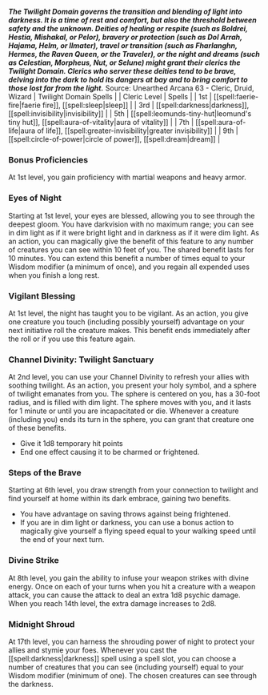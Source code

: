***The Twilight Domain governs the transition and blending of light into darkness. It is a time of rest and comfort, but also the threshold between safety and the unknown. Deities of healing or respite (such as Boldrei, Hestia, Mishakal, or Pelor), bravery or protection (such as Dol Arrah, Hajama, Helm, or Ilmater), travel or transition (such as Fharlanghn, Hermes, the Raven Queen, or the Traveler), or the night and dreams (such as Celestian, Morpheus, Nut, or Selune) might grant their clerics the Twilight Domain. Clerics who server these deities tend to be brave, delving into the dark to hold its dangers at bay and to bring comfort to those lost far from the light.***
Source: Unearthed Arcana 63 - Cleric, Druid, Wizard
| Twilight Domain Spells |
| Cleric Level | Spells |
| 1st | [[spell:faerie-fire|faerie fire]], [[spell:sleep|sleep]] |
| 3rd | [[spell:darkness|darkness]], [[spell:invisibility|invisibility]] |
| 5th | [[spell:leomunds-tiny-hut|leomund's tiny hut]], [[spell:aura-of-vitality|aura of vitality]] |
| 7th | [[spell:aura-of-life|aura of life]], [[spell:greater-invisibility|greater invisibility]] |
| 9th | [[spell:circle-of-power|circle of power]], [[spell:dream|dream]] |
### Bonus Proficiencies
At 1st level, you gain proficiency with martial weapons and heavy armor.
### Eyes of Night
Starting at 1st level, your eyes are blessed, allowing you to see through the deepest gloom. You have darkvision with no maximum range; you can see in dim light as if it were bright light and in darkness as if it were dim light.
As an action, you can magically give the benefit of this feature to any number of creatures you can see within 10 feet of you. The shared benefit lasts for 10 minutes. You can extend this benefit a number of times equal to your Wisdom modifier (a minimum of once), and you regain all expended uses when you finish a long rest.
### Vigilant Blessing
At 1st level, the night has taught you to be vigilant. As an action, you give one creature you touch (including possibly yourself) advantage on your next initiative roll the creature makes. This benefit ends immediately after the roll or if you use this feature again.
### Channel Divinity: Twilight Sanctuary
At 2nd level, you can use your Channel Divinity to refresh your allies with soothing twilight.
As an action, you present your holy symbol, and a sphere of twilight emanates from you. The sphere is centered on you, has a 30-foot radius, and is filled with dim light. The sphere moves with you, and it lasts for 1 minute or until you are incapacitated or die. Whenever a creature (including you) ends its turn in the sphere, you can grant that creature one of these benefits.
* Give it 1d8 temporary hit points
* End one effect causing it to be charmed or frightened.
### Steps of the Brave
Starting at 6th level, you draw strength from your connection to twilight and find yourself at home within its dark embrace, gaining two benefits.
* You have advantage on saving throws against being frightened.
* If you are in dim light or darkness, you can use a bonus action to magically give yourself a flying speed equal to your walking speed until the end of your next turn.
### Divine Strike
At 8th level, you gain the ability to infuse your weapon strikes with divine energy. Once on each of your turns when you hit a creature with a weapon attack, you can cause the attack to deal an extra 1d8 psychic damage. When you reach 14th level, the extra damage increases to 2d8.
### Midnight Shroud
At 17th level, you can harness the shrouding power of night to protect your allies and stymie your foes. Whenever you cast the [[spell:darkness|darkness]] spell using a spell slot, you can choose a number of creatures that you can see (including yourself) equal to your Wisdom modifier (minimum of one). The chosen creatures can see through the darkness.